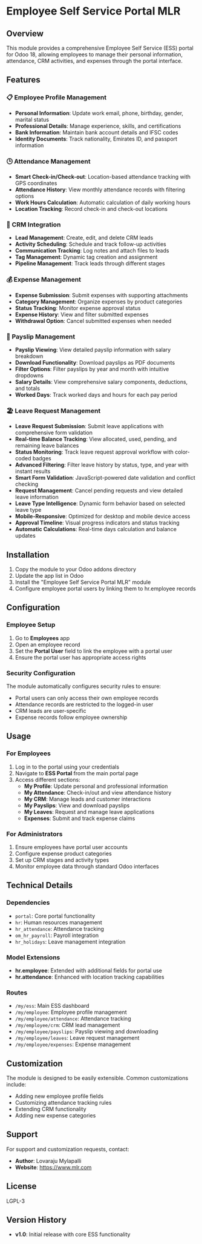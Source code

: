 # Employee Self Service Portal MLR

## Overview
This module provides a comprehensive Employee Self Service (ESS) portal for Odoo 18, allowing employees to manage their personal information, attendance, CRM activities, and expenses through the portal interface.

## Features

### 📋 Employee Profile Management
- **Personal Information**: Update work email, phone, birthday, gender, marital status
- **Professional Details**: Manage experience, skills, and certifications
- **Bank Information**: Maintain bank account details and IFSC codes
- **Identity Documents**: Track nationality, Emirates ID, and passport information

### 🕒 Attendance Management
- **Smart Check-in/Check-out**: Location-based attendance tracking with GPS coordinates
- **Attendance History**: View monthly attendance records with filtering options
- **Work Hours Calculation**: Automatic calculation of daily working hours
- **Location Tracking**: Record check-in and check-out locations

### 🎯 CRM Integration
- **Lead Management**: Create, edit, and delete CRM leads
- **Activity Scheduling**: Schedule and track follow-up activities
- **Communication Tracking**: Log notes and attach files to leads
- **Tag Management**: Dynamic tag creation and assignment
- **Pipeline Management**: Track leads through different stages

### 💰 Expense Management
- **Expense Submission**: Submit expenses with supporting attachments
- **Category Management**: Organize expenses by product categories
- **Status Tracking**: Monitor expense approval status
- **Expense History**: View and filter submitted expenses
- **Withdrawal Option**: Cancel submitted expenses when needed

### 📄 Payslip Management
- **Payslip Viewing**: View detailed payslip information with salary breakdown
- **Download Functionality**: Download payslips as PDF documents
- **Filter Options**: Filter payslips by year and month with intuitive dropdowns
- **Salary Details**: View comprehensive salary components, deductions, and totals
- **Worked Days**: Track worked days and hours for each pay period

### 🏖️ Leave Request Management
- **Leave Request Submission**: Submit leave applications with comprehensive form validation
- **Real-time Balance Tracking**: View allocated, used, pending, and remaining leave balances
- **Status Monitoring**: Track leave request approval workflow with color-coded badges
- **Advanced Filtering**: Filter leave history by status, type, and year with instant results
- **Smart Form Validation**: JavaScript-powered date validation and conflict checking
- **Request Management**: Cancel pending requests and view detailed leave information
- **Leave Type Intelligence**: Dynamic form behavior based on selected leave type
- **Mobile-Responsive**: Optimized for desktop and mobile device access
- **Approval Timeline**: Visual progress indicators and status tracking
- **Automatic Calculations**: Real-time days calculation and balance updates

## Installation

1. Copy the module to your Odoo addons directory
2. Update the app list in Odoo
3. Install the "Employee Self Service Portal MLR" module
4. Configure employee portal users by linking them to hr.employee records

## Configuration

### Employee Setup
1. Go to **Employees** app
2. Open an employee record
3. Set the **Portal User** field to link the employee with a portal user
4. Ensure the portal user has appropriate access rights

### Security Configuration
The module automatically configures security rules to ensure:
- Portal users can only access their own employee records
- Attendance records are restricted to the logged-in user
- CRM leads are user-specific
- Expense records follow employee ownership

## Usage

### For Employees
1. Log in to the portal using your credentials
2. Navigate to **ESS Portal** from the main portal page
3. Access different sections:
   - **My Profile**: Update personal and professional information
   - **My Attendance**: Check-in/out and view attendance history
   - **My CRM**: Manage leads and customer interactions
   - **My Payslips**: View and download payslips
   - **My Leaves**: Request and manage leave applications
   - **Expenses**: Submit and track expense claims

### For Administrators
1. Ensure employees have portal user accounts
2. Configure expense product categories
3. Set up CRM stages and activity types
4. Monitor employee data through standard Odoo interfaces

## Technical Details

### Dependencies
- `portal`: Core portal functionality
- `hr`: Human resources management
- `hr_attendance`: Attendance tracking
- `om_hr_payroll`: Payroll integration
- `hr_holidays`: Leave management integration

### Model Extensions
- **hr.employee**: Extended with additional fields for portal use
- **hr.attendance**: Enhanced with location tracking capabilities

### Routes
- `/my/ess`: Main ESS dashboard
- `/my/employee`: Employee profile management
- `/my/employee/attendance`: Attendance tracking
- `/my/employee/crm`: CRM lead management
- `/my/employee/payslips`: Payslip viewing and downloading
- `/my/employee/leaves`: Leave request management
- `/my/employee/expenses`: Expense management

## Customization

The module is designed to be easily extensible. Common customizations include:
- Adding new employee profile fields
- Customizing attendance tracking rules
- Extending CRM functionality
- Adding new expense categories

## Support

For support and customization requests, contact:
- **Author**: Lovaraju Mylapalli
- **Website**: https://www.mlr.com

## License
LGPL-3

## Version History
- **v1.0**: Initial release with core ESS functionality
